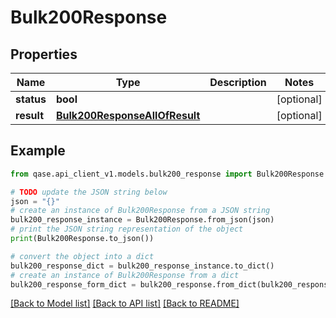 # Bulk200Response


## Properties

Name | Type | Description | Notes
------------ | ------------- | ------------- | -------------
**status** | **bool** |  | [optional] 
**result** | [**Bulk200ResponseAllOfResult**](Bulk200ResponseAllOfResult.md) |  | [optional] 

## Example

```python
from qase.api_client_v1.models.bulk200_response import Bulk200Response

# TODO update the JSON string below
json = "{}"
# create an instance of Bulk200Response from a JSON string
bulk200_response_instance = Bulk200Response.from_json(json)
# print the JSON string representation of the object
print(Bulk200Response.to_json())

# convert the object into a dict
bulk200_response_dict = bulk200_response_instance.to_dict()
# create an instance of Bulk200Response from a dict
bulk200_response_form_dict = bulk200_response.from_dict(bulk200_response_dict)
```
[[Back to Model list]](../README.md#documentation-for-models) [[Back to API list]](../README.md#documentation-for-api-endpoints) [[Back to README]](../README.md)


